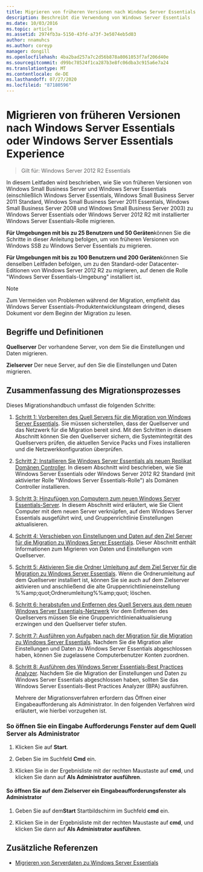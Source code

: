```yaml
---
title: Migrieren von früheren Versionen nach Windows Server Essentials oder Windows Server Essentials Experience
description: Beschreibt die Verwendung von Windows Server Essentials
ms.date: 10/03/2016
ms.topic: article
ms.assetid: 2974fb3a-5150-43fd-a73f-3e5074eb5d03
author: nnamuhcs
ms.author: coreyp
manager: dongill
ms.openlocfilehash: 4ba2bad257a7c2d56b878a8061053f7af206d40e
ms.sourcegitcommit: d99bc78524f1ca287b3e8fc06dba3c915a6e7a24
ms.translationtype: MT
ms.contentlocale: de-DE
ms.lasthandoff: 07/27/2020
ms.locfileid: "87180596"
---
```

# <a name="migrate-from-previous-versions-to-windows-server-essentials-or-windows-server-essentials-experience"></a>Migrieren von früheren Versionen nach Windows Server Essentials oder Windows Server Essentials Experience

>Gilt für: Windows Server 2012 R2 Essentials

In diesem Leitfaden wird beschrieben, wie Sie von früheren Versionen von Windows Small Business Server und Windows Server Essentials (einschließlich Windows Server Essentials, Windows Small Business Server 2011 Standard, Windows Small Business Server 2011 Essentials, Windows Small Business Server 2008 und Windows Small Business Server 2003) zu Windows Server Essentials oder Windows Server 2012 R2 mit installierter Windows Server Essentials-Rolle migrieren.

 **Für Umgebungen mit bis zu 25 Benutzern und 50 Geräten**können Sie die Schritte in dieser Anleitung befolgen, um von früheren Versionen von Windows SSB zu Windows Server Essentials zu migrieren.

 **Für Umgebungen mit bis zu 100 Benutzern und 200 Geräten**können Sie denselben Leitfaden befolgen, um zu den Standard-oder Datacenter-Editionen von Windows Server 2012 R2 zu migrieren, auf denen die Rolle "Windows Server Essentials-Umgebung" installiert ist.

> [!NOTE]
>  Zum Vermeiden von Problemen während der Migration, empfiehlt das Windows Server Essentials-Produktentwicklungsteam dringend, dieses Dokument vor dem Beginn der Migration zu lesen.

## <a name="terms-and-definitions"></a>Begriffe und Definitionen
 **Quellserver** Der vorhandene Server, von dem Sie die Einstellungen und Daten migrieren.

 **Zielserver** Der neue Server, auf den Sie die Einstellungen und Daten migrieren.

## <a name="migration-process-summary"></a>Zusammenfassung des Migrationsprozesses
 Dieses Migrationshandbuch umfasst die folgenden Schritte:

1. [Schritt 1: Vorbereiten des Quell Servers für die Migration von Windows Server Essentials](Step-1--Prepare-your-Source-Server-for-Windows-Server-Essentials-migration.md).  Sie müssen sicherstellen, dass der Quellserver und das Netzwerk für die Migration bereit sind. Mit den Schritten in diesem Abschnitt können Sie den Quellserver sichern, die Systemintegrität des Quellservers prüfen, die aktuellen Service Packs und Fixes installieren und die Netzwerkkonfiguration überprüfen.

2. [Schritt 2: Installieren Sie Windows Server Essentials als neuen Replikat Domänen Controller](Step-2--Install-Windows-Server-Essentials-as-a-new-replica-domain-controller.md). In diesem Abschnitt wird beschrieben, wie Sie Windows Server Essentials oder Windows Server 2012 R2 Standard (mit aktivierter Rolle "Windows Server Essentials-Rolle") als Domänen Controller installieren.

3. [Schritt 3: Hinzufügen von Computern zum neuen Windows Server Essentials-Server](Step-3--Join-computers-to-the-new-Windows-Server-Essentials-server.md).  In diesem Abschnitt wird erläutert, wie Sie Client Computer mit dem neuen Server verknüpfen, auf dem Windows Server Essentials ausgeführt wird, und Gruppenrichtlinie Einstellungen aktualisieren.

4. [Schritt 4: Verschieben von Einstellungen und Daten auf den Ziel Server für die Migration zu Windows Server Essentials](Step-4--Move-settings-and-data-to-the-Destination-Server-for-Windows-Server-Essentials-migration.md).  Dieser Abschnitt enthält Informationen zum Migrieren von Daten und Einstellungen vom Quellserver.

5. [Schritt 5: Aktivieren Sie die Ordner Umleitung auf dem Ziel Server für die Migration zu Windows Server Essentials](Step-5--Enable-folder-redirection-on-the-Destination-Server-for-Windows-Server-Essentials-migration.md).  Wenn die Ordnerumleitung auf dem Quellserver installiert ist, können Sie sie auch auf dem Zielserver aktivieren und anschließend die alte Gruppenrichtlinieneinstellung %%amp;quot;Ordnerumleitung%%amp;quot; löschen.

6. [Schritt 6: herabstufen und Entfernen des Quell Servers aus dem neuen Windows Server Essentials-Netzwerk](Step-6--Demote-and-remove-the-Source-Server-from-the-new-Windows-Server-Essentials-network.md)  Vor dem Entfernen des Quellservers müssen Sie eine Gruppenrichtlinienaktualisierung erzwingen und den Quellserver tiefer stufen.

7. [Schritt 7: Ausführen von Aufgaben nach der Migration für die Migration zu Windows Server Essentials](Step-7--Perform-post-migration-tasks-for-the-Windows-Server-Essentials-migration.md).  Nachdem Sie die Migration aller Einstellungen und Daten zu Windows Server Essentials abgeschlossen haben, können Sie zugelassene Computerbenutzer Konten zuordnen.

8. [Schritt 8: Ausführen des Windows Server Essentials-Best Practices Analyzer](Step-8--Run-the-Windows-Server-Essentials-Best-Practices-Analyzer.md).  Nachdem Sie die Migration der Einstellungen und Daten zu Windows Server Essentials abgeschlossen haben, sollten Sie das Windows Server Essentials-Best Practices Analyzer (BPA) ausführen.

   Mehrere der Migrationsverfahren erfordern das Öffnen einer Eingabeaufforderung als Administrator. In den folgenden Verfahren wird erläutert, wie hierbei vorzugehen ist.

###  <a name="to-open-a-command-prompt-window-on-the-source-server-as-an-administrator"></a><a name="BKMK_OpenACommandPromptAsAdmin"></a>So öffnen Sie ein Eingabe Aufforderungs Fenster auf dem Quell Server als Administrator

1.  Klicken Sie auf **Start**.

2.  Geben Sie im Suchfeld **Cmd** ein.

3.  Klicken Sie in der Ergebnisliste mit der rechten Maustaste auf **cmd**, und klicken Sie dann auf **Als Administrator ausführen**.

#### <a name="to-open-a-command-prompt-window-on-the-destination-server-as-an-administrator"></a>So öffnen Sie auf dem Zielserver ein Eingabeaufforderungsfenster als Administrator

1.  Geben Sie auf dem**Start** Startbildschirm im Suchfeld **cmd** ein.

2.  Klicken Sie in der Ergebnisliste mit der rechten Maustaste auf **cmd**, und klicken Sie dann auf **Als Administrator ausführen**.

## <a name="additional-references"></a>Zusätzliche Referenzen

-   [Migrieren von Serverdaten zu Windows Server Essentials](Migrate-Server-Data-to-Windows-Server-Essentials.md)

